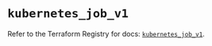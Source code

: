 # `kubernetes_job_v1`

Refer to the Terraform Registry for docs: [`kubernetes_job_v1`](https://registry.terraform.io/providers/hashicorp/kubernetes/2.29.0/docs/resources/job_v1).

